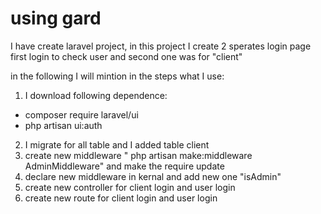 # using gard

I have create laravel project, in this project I create 2 sperates login page first login to check user and second one was for "client"


in the following I will mintion in the steps what I use:
1. I download following dependence:
 - composer require laravel/ui
 - php artisan ui:auth 
2. I migrate for all table and I added table client
3. create new middleware " php artisan make:middleware AdminMiddleware" and make the require update
4. declare new middleware in kernal and add new one "isAdmin"
5. create new controller for client login and user login
6. create new route for client login and user login

